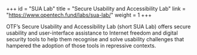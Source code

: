 +++
id = "SUA Lab"
title = "Secure Usability and Accessibility Lab"
link = "https://www.opentech.fund/labs/sua-lab/"
weight = 1
+++

OTF’s Secure Usability and Accessibility Lab (short SUA Lab) offers secure usability and user-interface assistance to Internet freedom and digital security tools to help them recognise and solve usability challenges that hampered the adoption of those tools in repressive contexts.